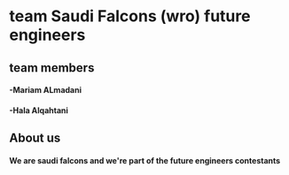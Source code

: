 # team Saudi Falcons (wro) future engineers

## team members

#### -Mariam ALmadani
#### -Hala Alqahtani
## About us 

#### We are saudi falcons and we're part of the future engineers contestants
